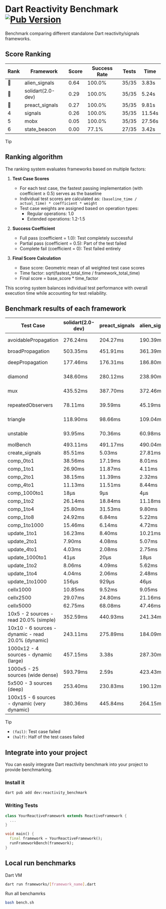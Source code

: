# Dart Reactivity Benchmark [![Pub Version](https://img.shields.io/pub/v/reactivity_benchmark)](https://pub.dev/packages/reactivity_benchmark)

Benchmark comparing different standalone Dart reactivity/signals frameworks.

## Score Ranking

<!-- ranking start -->
| Rank | Framework | Score | Success Rate | Tests | Time |
|------|-----------|-------|--------------|-------|------|
| 🥇 | alien_signals | 0.64 | 100.0% | 35/35 | 3.83s |
| 🥈 | solidart(2.0-dev) | 0.29 | 100.0% | 35/35 | 5.24s |
| 🥉 | preact_signals | 0.27 | 100.0% | 35/35 | 9.81s |
| 4 | signals | 0.26 | 100.0% | 35/35 | 11.54s |
| 5 | mobx | 0.05 | 100.0% | 35/35 | 27.56s |
| 6 | state_beacon | 0.00 | 77.1% | 27/35 | 3.42s |

<!-- ranking end -->

> [!TIP]
> ## Ranking algorithm
>
> The ranking system evaluates frameworks based on multiple factors:
>
> 1. **Test Case Scores**
>    - For each test case, the fastest passing implementation (with coefficient ≥ 0.5) serves as the baseline
>    - Individual test scores are calculated as: `(baseline_time / actual_time) * coefficient * weight`
>    - Test case weights are assigned based on operation types:
>      - Regular operations: 1.0
>      - Extended operations: 1.2-1.5
>
> 2. **Success Coefficient**
>    - Full pass (coefficient = 1.0): Test completely successful
>    - Partial pass (coefficient = 0.5): Part of the test failed
>    - Complete fail (coefficient = 0): Test failed entirely
>
> 3. **Final Score Calculation**
>    - Base score: Geometric mean of all weighted test case scores
>    - Time factor: sqrt(fastest_total_time / framework_total_time)
>    - Final score = base_score * time_factor
>
> This scoring system balances individual test performance with overall execution time while accounting for test reliability.

## Benchmark results of each framework

<!-- test-case start -->
| Test Case | solidart(2.0-dev) | preact_signals | alien_signals | state_beacon | mobx | signals |
|---|---|---|---|---|---|---|
| avoidablePropagation | 276.24ms | 204.27ms | 190.39ms | 182.96ms (fail) | 2.32s | 208.97ms |
| broadPropagation | 503.35ms | 451.91ms | 361.39ms | 6.01ms (fail) | 4.25s | 469.49ms |
| deepPropagation | 177.46ms | 176.31ms | 186.80ms | 142.71ms (fail) | 1.53s | 182.85ms |
| diamond | 348.60ms | 280.12ms | 238.90ms | 188.28ms (fail) | 2.39s | 285.53ms |
| mux | 435.52ms | 387.70ms | 372.46ms | 191.32ms (fail) | 1.81s | 411.68ms |
| repeatedObservers | 78.11ms | 39.59ms | 45.19ms | 53.37ms (fail) | 227.06ms | 46.16ms |
| triangle | 118.90ms | 98.66ms | 109.04ms | 79.24ms (fail) | 764.81ms | 101.62ms |
| unstable | 93.95ms | 70.36ms | 60.98ms | 337.50ms (fail) | 348.20ms | 70.85ms |
| molBench | 493.11ms | 491.17ms | 490.04ms | 1.17ms | 575.45ms | 487.42ms |
| create_signals | 85.51ms | 5.03ms | 27.81ms | 58.27ms | 49.64ms | 24.93ms |
| comp_0to1 | 38.56ms | 17.19ms | 8.01ms | 50.94ms | 15.17ms | 11.78ms |
| comp_1to1 | 26.90ms | 11.87ms | 4.11ms | 52.30ms | 43.50ms | 17.45ms |
| comp_2to1 | 38.15ms | 11.39ms | 2.32ms | 34.71ms | 22.22ms | 11.18ms |
| comp_4to1 | 11.13ms | 11.51ms | 8.44ms | 16.20ms | 13.88ms | 1.79ms |
| comp_1000to1 | 18μs | 9μs | 4μs | 41μs | 15μs | 9μs |
| comp_1to2 | 26.14ms | 18.84ms | 11.18ms | 43.93ms | 36.12ms | 19.34ms |
| comp_1to4 | 25.80ms | 31.53ms | 9.80ms | 43.10ms | 22.19ms | 12.57ms |
| comp_1to8 | 24.92ms | 6.84ms | 5.22ms | 42.06ms | 21.91ms | 10.92ms |
| comp_1to1000 | 15.46ms | 6.14ms | 4.72ms | 38.28ms | 15.02ms | 4.63ms |
| update_1to1 | 16.23ms | 8.40ms | 10.21ms | 5.79ms | 24.38ms | 9.40ms |
| update_2to1 | 7.90ms | 4.08ms | 5.07ms | 2.87ms | 10.47ms | 4.68ms |
| update_4to1 | 4.03ms | 2.08ms | 2.75ms | 1.48ms | 5.97ms | 2.34ms |
| update_1000to1 | 41μs | 20μs | 18μs | 15μs | 63μs | 22μs |
| update_1to2 | 8.06ms | 4.09ms | 5.62ms | 2.95ms | 11.06ms | 4.94ms |
| update_1to4 | 4.04ms | 2.06ms | 2.48ms | 1.47ms | 5.28ms | 2.40ms |
| update_1to1000 | 156μs | 929μs | 46μs | 371μs | 177μs | 43μs |
| cellx1000 | 10.85ms | 9.52ms | 9.05ms | 5.09ms | 67.96ms | 9.42ms |
| cellx2500 | 29.07ms | 24.80ms | 21.16ms | 25.77ms | 229.35ms | 30.53ms |
| cellx5000 | 62.75ms | 68.08ms | 47.46ms | 64.53ms | 528.94ms | 61.04ms |
| 10x5 - 2 sources - read 20.0% (simple) | 352.59ms | 440.93ms | 241.34ms | 240.87ms | 2.08s | 544.00ms |
| 10x10 - 6 sources - dynamic - read 20.0% (dynamic) | 243.11ms | 275.89ms | 184.09ms | 196.53ms | 1.66s | 289.32ms |
| 1000x12 - 4 sources - dynamic (large) | 457.15ms | 3.38s | 287.30ms | 337.00ms | 1.92s | 3.91s |
| 1000x5 - 25 sources (wide dense) | 593.79ms | 2.59s | 423.43ms | 499.38ms | 3.66s | 3.57s |
| 5x500 - 3 sources (deep) | 253.40ms | 230.83ms | 190.12ms | 204.27ms | 1.16s | 245.52ms |
| 100x15 - 6 sources - dynamic (very dynamic) | 380.36ms | 445.84ms | 264.15ms | 266.54ms | 1.76s | 478.35ms |

<!-- test-case end -->

> [!TIP]
> - `(fail)`: Test case failed
> - `(half)`: Half of the test cases failed

## Integrate into your project

You can easily integrate Dart reactivity benchmark into your project to provide benchmarking.

### Install it

```bash
dart pub add dev:reactivity_benchmark
```

### Writing Tests

```dart
class YourReactiveFramework extends ReactiveFramework {
  ...
}

void main() {
  final framework = YourReactiveFramework();
  runFrameworkBench(framework);
}
```

## Local run benchmarks

Dart VM
```bash
dart run frameworks/[framework_name].dart
```

Run all benchamrks
```bash
bash bench.sh
```
